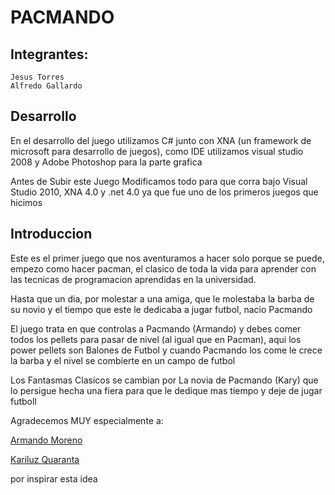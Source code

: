 PACMANDO
============
Integrantes:
------------------
	Jesus Torres
	Alfredo Gallardo

Desarrollo
-------------------
En el desarrollo del juego utilizamos C# junto con XNA (un framework de microsoft para desarrollo de juegos), como IDE utilizamos visual studio 2008 y Adobe Photoshop para la parte grafica

Antes de Subir este Juego Modificamos todo para que corra bajo Visual Studio 2010, XNA 4.0 y .net 4.0 ya que fue uno de los primeros juegos que hicimos


Introduccion
-------------------

Este es el primer juego que nos aventuramos a hacer solo porque se puede, empezo como hacer pacman, el clasico de toda la vida para aprender con las tecnicas de programacion aprendidas en la universidad.

Hasta que un dia, por molestar a una amiga, que le molestaba la barba de su novio y el tiempo que este le dedicaba a jugar futbol, nacio Pacmando

El juego trata en que controlas a Pacmando (Armando) y debes comer todos los pellets para pasar de nivel (al igual que en Pacman), aqui los power pellets son Balones de Futbol y cuando Pacmando los come le crece la barba y el nivel se combierte en un campo de futbol

Los Fantasmas Clasicos se cambian por La novia de Pacmando (Kary) que lo persigue hecha una fiera para que le dedique mas tiempo y deje de jugar futboll

Agradecemos MUY especialmente a:



[Armando Moreno](http://www.facebook.com/armando.moreno.3382)

[Kariluz Quaranta](http://www.facebook.com/kariluz.quaranta)

por inspirar esta idea
